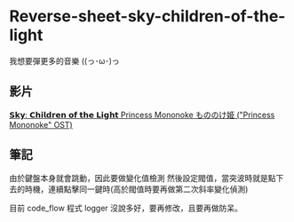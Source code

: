 # Reverse-sheet-sky-children-of-the-light
我想要彈更多的音樂 ((っ･ω･)っ

## 影片
[𝗦𝗸𝘆: 𝗖𝗵𝗶𝗹𝗱𝗿𝗲𝗻 𝗼𝗳 𝘁𝗵𝗲 𝗟𝗶𝗴𝗵𝘁 Princess Mononoke もののけ姫 ("Princess Mononoke" OST)](https://www.youtube.com/watch?v=50pJv09yb90)

## 筆記
由於鍵盤本身就會跳動，因此要做變化值檢測
然後設定閥值，當突波時就是點下去的時機，連續點擊同一鍵時(高於閥值時要再做第二次斜率變化偵測)

目前 code_flow 程式 logger 沒說多好，要再修改，且要再做防呆。
